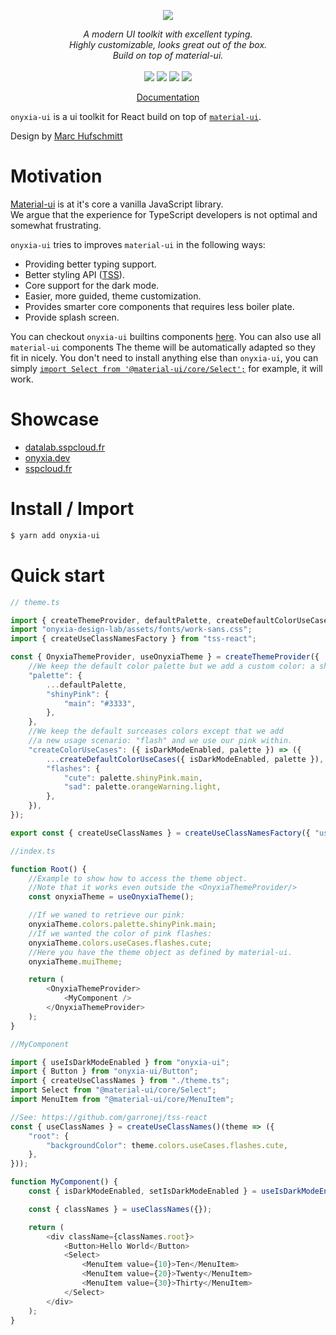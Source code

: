 <p align="center">
    <img src="https://user-images.githubusercontent.com/6702424/120405033-efe83900-c347-11eb-9a7c-7b680c26a18c.png">  
</p>
<p align="center">
    <i>A modern UI toolkit with excellent typing.</i><br>
    <i>Highly customizable, looks great out of the box.</i><br>
    <i>Build on top of material-ui.</i>
    <br>
    <br>
    <img src="https://github.com/garronej/onyxia-ui/workflows/ci/badge.svg?branch=main">
    <img src="https://img.shields.io/bundlephobia/minzip/onyxia-ui">
    <img src="https://img.shields.io/npm/dw/onyxia-ui">
    <img src="https://img.shields.io/npm/l/onyxia-ui">
</p>
<p align="center">
  <a href="https://ui.onyxia.dev">Documentation</a>
</p>

`onyxia-ui` is a ui toolkit for React build on top of [`material-ui`](https://material-ui.com).

Design by [Marc Hufschmitt](http://marchufschmitt.fr/)

# Motivation

[Material-ui](https://material-ui.com) is at it's core a vanilla JavaScript library.  
We argue that the experience for TypeScript developers is not optimal and somewhat frustrating.

`onyxia-ui` tries to improves `material-ui` in the following ways:

-   Providing better typing support.
-   Better styling API ([TSS](https://github.com/garronej/tss-react)).
-   Core support for the dark mode.
-   Easier, more guided, theme customization.
-   Provides smarter core components that requires less boiler plate.
-   Provide splash screen.

You can checkout `onyxia-ui` builtins components [here](https://ui.onyxia.dev).
You can also use all `material-ui` components
The theme will be automatically adapted so they fit in nicely. You don't need to install
anything else than `onyxia-ui`, you can simply [`import Select from '@material-ui/core/Select';`](https://material-ui.com/components/selects/)
for example, it will work.

# Showcase

-   [datalab.sspcloud.fr](https://datalab.sspcloud.fr/catalog/inseefrlab-helm-charts-datascience)
-   [onyxia.dev](https://onyxia.dev)
-   [sspcloud.fr](https://sspcloud.fr)

# Install / Import

```bash
$ yarn add onyxia-ui
```

# Quick start

```typescript
// theme.ts

import { createThemeProvider, defaultPalette, createDefaultColorUseCases } from "onyxia-ui";
import "onyxia-design-lab/assets/fonts/work-sans.css";
import { createUseClassNamesFactory } from "tss-react";

const { OnyxiaThemeProvider, useOnyxiaTheme } = createThemeProvider({
    //We keep the default color palette but we add a custom color: a shiny pink.
    "palette": {
        ...defaultPalette,
        "shinyPink": {
            "main": "#3333",
        },
    },
    //We keep the default surceases colors except that we add
    //a new usage scenario: "flash" and we use our pink within.
    "createColorUseCases": ({ isDarkModeEnabled, palette }) => ({
        ...createDefaultColorUseCases({ isDarkModeEnabled, palette }),
        "flashes": {
            "cute": palette.shinyPink.main,
            "sad": palette.orangeWarning.light,
        },
    }),
});

export const { createUseClassNames } = createUseClassNamesFactory({ "useTheme": useOnyxiaTheme });

//index.ts

function Root() {
    //Example to show how to access the theme object.
    //Note that it works even outside the <OnyxiaThemeProvider/>
    const onyxiaTheme = useOnyxiaTheme();

    //If we waned to retrieve our pink:
    onyxiaTheme.colors.palette.shinyPink.main;
    //If we wanted the color of pink flashes:
    onyxiaTheme.colors.useCases.flashes.cute;
    //Here you have the theme object as defined by material-ui.
    onyxiaTheme.muiTheme;

    return (
        <OnyxiaThemeProvider>
            <MyComponent />
        </OnyxiaThemeProvider>
    );
}

//MyComponent

import { useIsDarkModeEnabled } from "onyxia-ui";
import { Button } from "onyxia-ui/Button";
import { createUseClassNames } from "./theme.ts";
import Select from "@material-ui/core/Select";
import MenuItem from "@material-ui/core/MenuItem";

//See: https://github.com/garronej/tss-react
const { useClassNames } = createUseClassNames()(theme => ({
    "root": {
        "backgroundColor": theme.colors.useCases.flashes.cute,
    },
}));

function MyComponent() {
    const { isDarkModeEnabled, setIsDarkModeEnabled } = useIsDarkModeEnabled();

    const { classNames } = useClassNames({});

    return (
        <div className={classNames.root}>
            <Button>Hello World</Button>
            <Select>
                <MenuItem value={10}>Ten</MenuItem>
                <MenuItem value={20}>Twenty</MenuItem>
                <MenuItem value={30}>Thirty</MenuItem>
            </Select>
        </div>
    );
}
```
